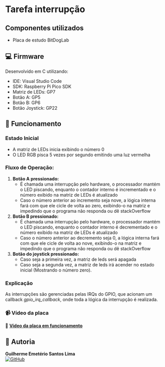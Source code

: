 # Tarefa interrupção

## Componentes utilizados
- Placa de estudo BitDogLab

## 💻 Firmware

Desenvolvido em C utilizando:

- IDE: Visual Studio Code
- SDK: Raspberry Pi Pico SDK
- Matriz de LEDs: GP7
- Botão A: GP5
- Botão B: GP6
- Botão Joystick: GP22


## 🎯 Funcionamento

### Estado Inicial

- A matriz de LEDs inicia exibindo o número 0
- O LED RGB pisca 5 vezes por segundo emitindo uma luz vermelha

### Fluxo de Operação:

1. **Botão A pressionado:**
    - É  chamada uma interrupção pelo hardware, o processador mantém o LED piscando, enquanto o contador interno
    é incrementado e o número exibido na matriz de LEDs é atualizado
    - Caso o número anterior ao incremento seja nove, a lógica interna fará com que ele cicle de volta ao zero,
    exibindo-o na matriz e impedindo que o programa não responda ou dê stackOverflow
2. **Botão B pressionado:**
    - É  chamada uma interrupção pelo hardware, o processador mantém o LED piscando, enquanto o contador interno
    é decrementado e o número exibido na matriz de LEDs é atualizado 
    - Caso o número anterior ao decremento seja 0, a lógica interna fará com que ele cicle de volta ao nove,
    exibindo-o na matriz e impedindo que o programa não responda ou dê stackOverflow
3. **Botão do joystick pressionado:**
    - Caso seja a primeira vez, a matriz de leds será apagada
    - Caso seja a segunda vez, a matriz de leds irá acender no estado inicial (Mostrando o número zero).

### Explicação

As interrupções são gerenciadas pelas IRQs do GPIO, que acionam um callback *gpio_irq_callback*, onde toda a lógica da interrupção
é realizada.

### 📹 Vídeo da placa  
🔗 **[Vídeo da placa em funcionamento](https://sendvid.com/g2mok17p)**  



## 👥 Autoria
**Guilherme Emetério Santos Lima**  
[![GitHub](https://img.shields.io/badge/GitHub-Profile-blue?style=flat&logo=github)](https://github.com/DankAlighieri)
